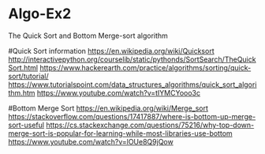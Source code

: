 # Algo-Ex2
The Quick Sort and Bottom Merge-sort algorithm

#Quick Sort information
https://en.wikipedia.org/wiki/Quicksort
http://interactivepython.org/courselib/static/pythonds/SortSearch/TheQuickSort.html
https://www.hackerearth.com/practice/algorithms/sorting/quick-sort/tutorial/
https://www.tutorialspoint.com/data_structures_algorithms/quick_sort_algorithm.htm
https://www.youtube.com/watch?v=tIYMCYooo3c


#Bottom Merge Sort
https://en.wikipedia.org/wiki/Merge_sort
https://stackoverflow.com/questions/17417887/where-is-bottom-up-merge-sort-useful
https://cs.stackexchange.com/questions/75216/why-top-down-merge-sort-is-popular-for-learning-while-most-libraries-use-bottom
https://www.youtube.com/watch?v=lOUe8Q9jQow

